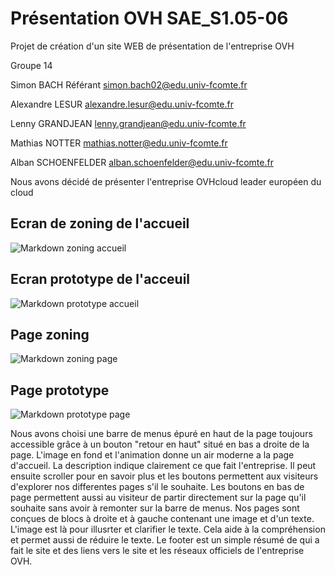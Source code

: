# Présentation OVH SAE_S1.05-06
Projet de création d'un site WEB de présentation de l'entreprise OVH

Groupe 14

Simon BACH Référant  simon.bach02@edu.univ-fcomte.fr

Alexandre LESUR  alexandre.lesur@edu.univ-fcomte.fr

Lenny GRANDJEAN lenny.grandjean@edu.univ-fcomte.fr

Mathias NOTTER  mathias.notter@edu.univ-fcomte.fr

Alban SCHOENFELDER  alban.schoenfelder@edu.univ-fcomte.fr

Nous avons décidé de présenter l'entreprise OVHcloud leader européen du cloud

## Ecran de zoning de l'accueil
<img src="doc/ZoningAccueil.png"
     alt="Markdown zoning accueil"/>

## Ecran prototype de l'acceuil
<img src="doc/WireframeAccueil.png"
     alt="Markdown prototype accueil" />
      
 ## Page zoning 
 <img src="doc/ZoningPage.png"
     alt="Markdown zoning page"/>
 
 ## Page prototype
 <img src="doc/WireframePage.png"
     alt="Markdown prototype page" />
     
Nous avons choisi une barre de menus épuré en haut de la page toujours accessible grâce à un bouton "retour en haut" situé en bas a droite de la page.
L'image en fond et l'animation donne un air moderne a la page d'accueil. La description indique clairement ce que fait l'entreprise. Il peut ensuite scroller pour en savoir plus et les boutons permettent aux visiteurs d'explorer nos differentes pages s'il le souhaite. Les boutons en bas de page permettent aussi au visiteur de partir directement sur la page qu'il souhaite sans avoir à remonter sur la barre de menus. 
Nos pages sont conçues de blocs à droite et à gauche contenant une image et d'un texte. L'image est là pour illusrter et clarifier le texte. Cela aide à la compréhension et permet aussi de réduire le texte.
Le footer est un simple résumé de qui a fait le site et des liens vers le site et les réseaux officiels de l'entreprise OVH.
